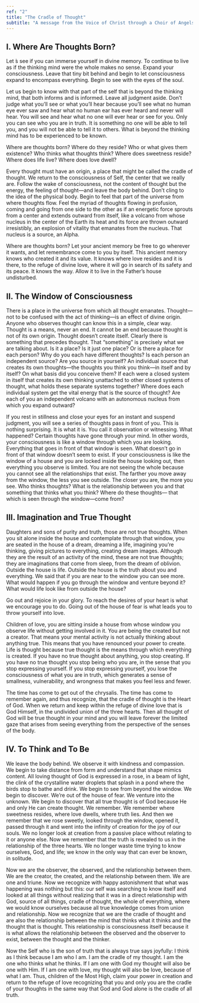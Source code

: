 ```yaml
---
ref: "2"
title: "The Cradle of Thought"
subtitle: "A message from the Voice of Christ through a Choir of Angels in the presence of Archangel Raphael and Archangel Gabriel"
---
```


## I. Where Are Thoughts Born?

Let ́s see if you can immerse yourself in divine memory. To continue to live as
if the thinking mind were the whole makes no sense. Expand your consciousness.
Leave that tiny bit behind and begin to let consciousness expand to encompass
everything. Begin to see with the eyes of the soul.

Let us begin to know with that part of the self that is beyond the thinking
mind, that both informs and is informed. Leave all judgment aside. Don’t judge
what you’ll see or what you’ll hear because you’ll see what no human eye ever
saw and hear what no human ear has ever heard and never will hear. You will see
and hear what no one will ever hear or see for you. Only you can see who you
are in truth. It is something no one will be able to tell you, and you will not
be able to tell it to others. What is beyond the thinking mind has to be
experienced to be known.

Where are thoughts born? Where do they reside? Who or what gives them
existence? Who thinks what thoughts think?  Where does sweetness reside? Where
does life live? Where does love dwell?

Every thought must have an origin, a place that might be called the cradle of
thought. We return to the consciousness of Self, the center that we really are.
Follow the wake of consciousness, not the content of thought but the energy,
the feeling of thought—and leave the body behind. Don’t cling to the idea of
the physical body. Begin to feel that part of the universe from where thoughts
flow. Feel the myriad of thoughts flowing in profusion, coming and going from
one side to the other as if an energetic force sprouts from a center and
extends outward from itself, like a volcano from whose nucleus in the center of
the Earth its heat and its force are thrown outward irresistibly, an explosion
of vitality that emanates from the nucleus. That nucleus is a source, an Alpha.

Where are thoughts born? Let your ancient memory be free to go wherever it
wants, and let remembrance come to you by itself. This ancient memory knows who
created it and its value. It knows where love resides and it is there, to the
refuge of divine love, where it will go in search of its safety and its peace.
It knows the way. Allow it to live in the Father’s house undisturbed.

## II. The Window of Consciousness

There is a place in the universe from which all thought emanates. Thought—not
to be confused with the act of thinking—is an effect of divine origin. Anyone
who observes thought can know this in a simple, clear way. Thought is a means,
never an end. It cannot be an end because thought is not of its own origin.
Thought doesn’t create itself. Clearly there is something that precedes
thought. That “something” is precisely what we are talking about. Is it a
place? Is it just one place? Or is there a place for each person? Why do you
each have different thoughts? Is each person an independent source? Are you
source in yourself? An individual source that creates its own thoughts—the
thoughts you think you think—in itself and by itself? On what basis did you
conceive them? If each were a closed system in itself that creates its own
thinking unattached to other closed systems of thought, what holds these
separate systems together? Where does each individual system get the vital
energy that is the source of thought? Are each of you an independent volcano
with an autonomous nucleus from which you expand outward?

If you rest in stillness and close your eyes for an instant and suspend
judgment, you will see a series of thoughts pass in front of you. This is
nothing surprising. It is what it is. You call it observation or witnessing.
What happened? Certain thoughts have gone through your mind. In other words,
your consciousness is like a window through which you are looking. Everything
that goes in front of that window is seen. What doesn’t go in front of that
window doesn’t seem to exist. If your consciousness is like the window of a
house and you are locked inside the house looking out, then everything you
observe is limited. You are not seeing the whole because you cannot see all the
relationships that exist. The farther you move away from the window, the less
you see outside. The closer you are, the more you see. Who thinks thoughts?
What is the relationship between you and that something that thinks what you
think? Where do these thoughts— that which is seen through the window—come
from?

## III. Imagination and True Thought

Daughters and sons of purity and truth, those are not true thoughts. When you
sit alone inside the house and contemplate through that window, you are seated
in the house of a dream, dreaming a life, imagining you’re thinking, giving
pictures to everything, creating dream images. Although they are the result of
an activity of the mind, these are not true thoughts; they are imaginations
that come from sleep, from the dream of oblivion. Outside the house is life.
Outside the house is the truth about you and everything. We said that if you
are near to the window you can see more. What would happen if you go through
the window and venture beyond it? What would life look like from outside the
house?

Go out and rejoice in your glory. To reach the desires of your heart is what we
encourage you to do. Going out of the house of fear is what leads you to throw
yourself into love.

Children of love, you are sitting inside a house from whose window you observe
life without getting involved in it. You are being the created but not a
creator. That means your mental activity is not actually thinking about
anything true. This means that you have renounced your power to create. Life is
thought because true thought is the means through which everything is created.
If you have no true thought about anything, you stop creating. If you have no
true thought you stop being who you are, in the sense that you stop expressing
yourself. If you stop expressing yourself, you lose the consciousness of what
you are in truth, which generates a sense of smallness, vulnerability, and
wrongness that makes you feel less and fewer.

The time has come to get out of the chrysalis. The time has come to remember
again, and thus recognize, that the cradle of thought is the Heart of God. When
we return and keep within the refuge of divine love that is God Himself, in the
undivided union of the three hearts. Then all thought of God will be true
thought in your mind and you will leave forever the limited gaze that arises
from seeing everything from the perspective of the senses of the body.

## IV. To Think and To Be

We leave the body behind. We observe it with kindness and compassion. We begin
to take distance from form and understand that shape mimics content. All loving
thought of God is expressed in a rose, in a beam of light, the clink of the
crystalline water droplets that splash in a pond where the birds stop to bathe
and drink. We begin to see from beyond the window. We begin to discover. We’re
out of the house of fear. We venture into the unknown. We begin to discover
that all true thought is of God because He and only He can create thought. We
remember. We remember where sweetness resides, where love dwells, where truth
lies. And then we remember that we rose sweetly, looked through the window,
opened it, passed through it and went into the infinity of creation for the joy
of our souls. We no longer look at creation from a passive place without
relating to it or anyone else. Now we remember that the truth is revealed to us
in the relationship of the three hearts. We no longer waste time trying to know
ourselves, God, and life; we know in the only way that can ever be known, in
solitude.

Now we are the observer, the observed, and the relationship between them. We
are the creator, the created, and the relationship between them. We are one
and triune. Now we recognize with happy astonishment that what was happening
was nothing but this: our self was searching to know itself and looked at all
things without realizing that it was in a direct relationship with God, source
of all things, cradle of thought, the whole of everything, where we would know
ourselves because all true knowledge comes from union and relationship. Now we
recognize that we are the cradle of thought and are also the relationship
between the mind that thinks what it thinks and the thought that is thought.
This relationship is consciousness itself because it is what allows the
relationship between the observed and the observer to exist, between the
thought and the thinker.

Now the Self who is the son of truth that is always true says joyfully: I think
as I think because I am who I am. I am the cradle of my thought. I am the one
who thinks what he thinks. If I am one with God my thought will also be one
with Him. If I am one with love, my thought will also be love, because of what
I am. Thus, children of the Most High, claim your power in creation and return
to the refuge of love recognizing that you and only you are the cradle of your
thoughts in the same way that God and God alone is the cradle of all truth.

